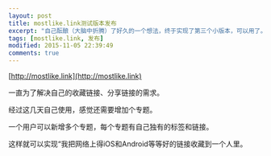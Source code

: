 ```yaml
---
layout: post
title: mostlike.link测试版本发布
excerpt: "自己酝酿（大脑中折腾）了好久的一个想法，终于实现了第三个小版本，可以用了。"
tags: [mostlike.link, 发布]
modified: 2015-11-05 22:39:49
comments: true
---
```


[http://mostlike.link](http://mostlike.link)

一直为了解决自己的收藏链接、分享链接的需求。

经过这几天自己使用，感觉还需要增加个专题。

一个用户可以新增多个专题，每个专题有自己独有的标签和链接。

这样就可以实现“我把网络上得iOS和Android等等好的链接收藏到一个人里。
